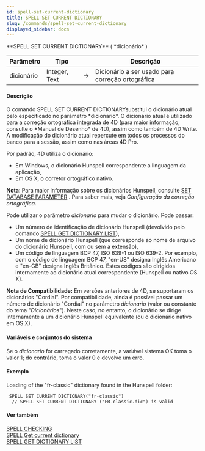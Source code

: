 ```yaml
---
id: spell-set-current-dictionary
title: SPELL SET CURRENT DICTIONARY
slug: /commands/spell-set-current-dictionary
displayed_sidebar: docs
---
```


<!--REF #_command_.SPELL SET CURRENT DICTIONARY.Syntax-->**SPELL SET CURRENT DICTIONARY** ( *dicionário* )<!-- END REF-->
<!--REF #_command_.SPELL SET CURRENT DICTIONARY.Params-->
| Parâmetro | Tipo |  | Descrição |
| --- | --- | --- | --- |
| dicionário | Integer, Text | &rarr; | Dicionário a ser usado para correção ortográfica |

<!-- END REF-->

#### Descrição 

<!--REF #_command_.SPELL SET CURRENT DICTIONARY.Summary-->O comando SPELL SET CURRENT DICTIONARYsubstitui o dicionário atual pelo especificado no parâmetro *dicionario*.<!-- END REF--> O dicionário atual é utilizado para a correção ortográfica integrada de 4D (para maior informação, consulte o *Manual de Desenho* de 4D), assim como também de 4D Write. A modificação do dicionário atual repercute em todos os processos do banco para a sessão, assim como nas áreas 4D Pro.  
  
Por padrão, 4D utiliza o dicionário:

* Em Windows, o dicionário Hunspell correspondente a linguagem da aplicação,
* Em OS X, o corretor ortográfico nativo.

**Nota**: Para maior informação sobre os dicionários Hunspell, consulte [SET DATABASE PARAMETER](set-database-parameter.md) . Para saber mais, veja *Configuração da correção ortográfica*. 

 Pode utilizar o parâmetro *dicionario* para mudar o dicionário. Pode passar:
* Um número de identificação de dicionário Hunspell (devolvido pelo comando [SPELL GET DICTIONARY LIST](spell-get-dictionary-list.md)),
* Um nome de dicionário Hunspell (que corresponde ao nome de arquivo do dicionário Hunspell, com ou sem a extensão),
* Um código de linguagem BCP 47, ISO 639-1 ou ISO 639-2\. Por exemplo, com o código de linguagem BCP 47, "en-US" designa Inglês Americano e "en-GB" designa Inglês Britânico. Estes códigos são dirigidos internamente ao dicionário atual correspondente (Hunspell ou nativo OS X).

**Nota de Compatibilidade:** Em versões anteriores de 4D, se suportaram os dicionários "Cordial". Por compatibilidade, ainda é possível passar um número de dicionário "Cordial" no parâmetro *dicionario* (valor ou constante do tema "*Dicionários*"). Neste caso, no entanto, o dicionário se dirige internamente a um dicionário Hunspell equivalente (ou o dicionário nativo em OS X).

#### Variáveis e conjuntos do sistema 

Se o *dicionario* for carregado corretamente, a variável sistema OK toma o valor 1; do contrário, toma o valor 0 e devolve um erro.

#### Exemplo 

Loading of the "fr-classic" dictionary found in the Hunspell folder:

```4d
 SPELL SET CURRENT DICTIONARY("fr-classic")
  // SPELL SET CURRENT DICTIONARY ("FR-classic.dic") is valid
```

#### Ver também 

[SPELL CHECKING](spell-checking.md)  
[SPELL Get current dictionary](spell-get-current-dictionary.md)  
[SPELL GET DICTIONARY LIST](spell-get-dictionary-list.md)  